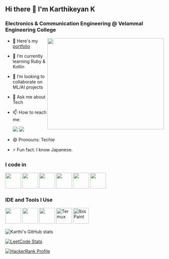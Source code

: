 ## Hi there 👋 I'm Karthikeyan K

### Electronics & Communication Engineering @ Velammal Engineering College
<img align="right" width="370" height="290" src="https://i.pinimg.com/originals/47/f0/34/47f0342cec72b800463bf003eac1257e.gif">

- 🔭 Here's my [portfolio](https://.web.app/)                                                 
- 🌱 I’m currently learning Ruby & Kotlin 
- 👯 I’m looking to collaborate on ML/AI projects
- 💬 Ask me about Tech
- 📫 How to reach me:

  [<img src="https://img.shields.io/badge/Gmail-D14836?style=for-the-badge&logo=gmail&logoColor=white" />](mailto:Karthikeyan02116k@gmail.com)
  [<img src="https://img.shields.io/badge/Instagram-E4405F?style=for-the-badge&logo=instagram&logoColor=white" />](https://instagram.com/itz_karthi_k_)

- 😄 Pronouns: Techie
- ⚡ Fun fact: I know Japanese.

### I code in
<img height="50" width="50" src="https://img.icons8.com/color/48/000000/python.png" /> <img height="50" width="50" src="https://img.icons8.com/color/48/000000/java-coffee-cup-logo.png" /> <img height="50" width="50" src="https://img.icons8.com/color/48/000000/c-plus-plus-logo.png" /> <img height="50" width="50" src="https://img.icons8.com/color/48/000000/html-5.png" /> <img height="50" width="50" src="https://img.icons8.com/color/48/000000/css3.png" /> <img height="50" width="50" src="https://img.icons8.com/color/48/000000/javascript.png"/>

### IDE and Tools I Use
<img height="50" width="50" src="https://img.icons8.com/color/48/000000/visual-studio-code-2019.png"/> <img height="50" width="50" src="https://img.icons8.com/dusk/64/000000/anaconda.png"/> <img height="50" width="50" src="https://img.icons8.com/doodle/48/000000/canva.png"/> <img height="50" width="50" src="https://img.icons8.com/ios-filled/50/000000/console.png" alt="Termux" title="Termux"/> <img height="50" width="50" src="https://img.icons8.com/doodle/48/000000/paint-palette.png" alt="IbisPaint" title="IbisPaint"/>

![Karthi's GitHub stats](https://github-readme-stats.vercel.app/api?username=karthi-keyank&theme=dark&show_icons=true&hide=issues,contribs)

[![LeetCode Stats](https://leetcard.jacoblin.cool/5ncMbbzMUz?ext=contest&theme=dark)](https://leetcode.com/5ncMbbzMUz)

[![HackerRank Profile](https://img.shields.io/badge/HackerRank-2EC866?style=for-the-badge&logo=HackerRank&logoColor=white)](https://www.hackerrank.com/karthikeyan_K_)
